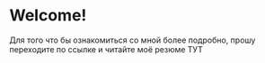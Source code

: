 # Welcome!
Для того что бы ознакомиться со мной более подробно, прошу переходите по ссылке и читайте моё резюме
<a>ТУТ</a>
